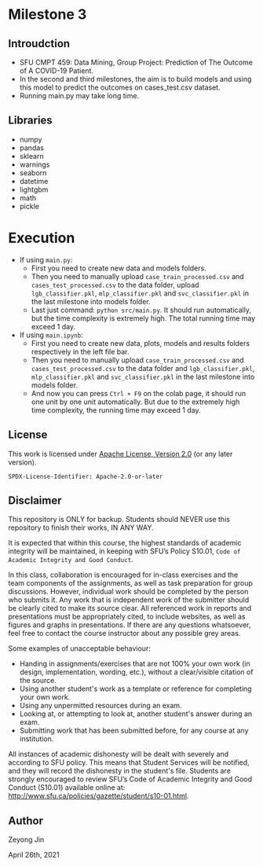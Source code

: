 # Milestone 3

## Introudction
- SFU CMPT 459: Data Mining, Group Project: Prediction of The Outcome of A COVID-19 Patient.
- In the second and third milestones, the aim is to build models and using this model to predict the outcomes on cases_test.csv dataset.
- Running main.py may take long time.


## Libraries

- numpy
- pandas
- sklearn
- warnings
- seaborn
- datetime
- lightgbm
- math
- pickle


# Execution
- If using `main.py`:
	- First you need to create new data and models folders.
	- Then you need to manually upload `case_train_processed.csv` and `cases_test_processed.csv` to the data folder, upload `lgb_classifier.pkl`, `mlp_classifier.pkl` and `svc_classifier.pkl` in the last milestone into models folder. 
	- Last just command: `python src/main.py`. It should run automatically, but the time complexity is extremely high. The total running time may exceed 1 day.
- If using `main.ipynb`: 
	- First you need to create new data, plots, models and results folders respectively in the left file bar. 
	- Then you need to manually upload `case_train_processed.csv` and `cases_test_processed.csv` to the data folder and `lgb_classifier.pkl`, `mlp_classifier.pkl` and `svc_classifier.pkl` in the last milestone into models folder.
	- And now you can press `Ctrl + F9` on the colab page, it should run one unit by one unit automatically. But due to the extremely high time complexity, the running time may exceed 1 day.


## License

This work is licensed under [Apache License, Version 2.0](https://www.apache.org/licenses/LICENSE-2.0) (or any later version). 

`SPDX-License-Identifier: Apache-2.0-or-later`

## Disclaimer

This repository is ONLY for backup. Students should NEVER use this repository to finish their works, IN ANY WAY.

It is expected that within this course, the highest standards of academic integrity will be maintained, in
keeping with SFU’s Policy S10.01, `Code of Academic Integrity and Good Conduct`.

In this class, collaboration is encouraged for in-class exercises and the team components of the assignments, as well
as task preparation for group discussions. However, individual work should be completed by the person
who submits it. Any work that is independent work of the submitter should be clearly cited to make its
source clear. All referenced work in reports and presentations must be appropriately cited, to include
websites, as well as figures and graphs in presentations. If there are any questions whatsoever, feel free
to contact the course instructor about any possible grey areas.

Some examples of unacceptable behaviour:
- Handing in assignments/exercises that are not 100% your own work (in design, implementation,
wording, etc.), without a clear/visible citation of the source.
- Using another student's work as a template or reference for completing your own work.
- Using any unpermitted resources during an exam.
- Looking at, or attempting to look at, another student's answer during an exam.
- Submitting work that has been submitted before, for any course at any institution.

All instances of academic dishonesty will be dealt with severely and according to SFU policy. This means
that Student Services will be notified, and they will record the dishonesty in the student's file. Students
are strongly encouraged to review SFU’s Code of Academic Integrity and Good Conduct (S10.01) available
online at: http://www.sfu.ca/policies/gazette/student/s10-01.html.

## Author

Zeyong Jin

April 26th, 2021


